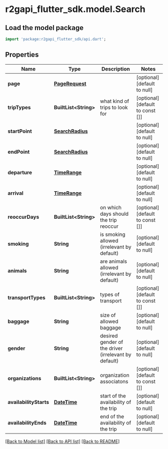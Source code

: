 # r2gapi_flutter_sdk.model.Search

## Load the model package
```dart
import 'package:r2gapi_flutter_sdk/api.dart';
```

## Properties
Name | Type | Description | Notes
------------ | ------------- | ------------- | -------------
**page** | [**PageRequest**](PageRequest.md) |  | [optional] [default to null]
**tripTypes** | **BuiltList&lt;String&gt;** | what kind of trips to look for | [optional] [default to const []]
**startPoint** | [**SearchRadius**](SearchRadius.md) |  | [optional] [default to null]
**endPoint** | [**SearchRadius**](SearchRadius.md) |  | [optional] [default to null]
**departure** | [**TimeRange**](TimeRange.md) |  | [optional] [default to null]
**arrival** | [**TimeRange**](TimeRange.md) |  | [optional] [default to null]
**reoccurDays** | **BuiltList&lt;String&gt;** | on which days should the trip reoccur | [optional] [default to const []]
**smoking** | **String** | is smoking allowed (irrelevant by default) | [optional] [default to null]
**animals** | **String** | are animals allowed (irrelevant by default) | [optional] [default to null]
**transportTypes** | **BuiltList&lt;String&gt;** | types of transport | [optional] [default to const []]
**baggage** | **String** | size of allowed baggage | [optional] [default to null]
**gender** | **String** | desired gender of the driver (irrelevant by default) | [optional] [default to null]
**organizations** | **BuiltList&lt;String&gt;** | organization associatons | [optional] [default to const []]
**availabilityStarts** | [**DateTime**](DateTime.md) | start of the availability of the trip | [optional] [default to null]
**availabilityEnds** | [**DateTime**](DateTime.md) | end of the availability of the trip | [optional] [default to null]

[[Back to Model list]](../README.md#documentation-for-models) [[Back to API list]](../README.md#documentation-for-api-endpoints) [[Back to README]](../README.md)


